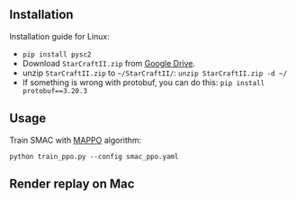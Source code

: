 ## Installation

Installation guide for Linux:

- `pip install pysc2`
- Download `StarCraftII.zip` from [Google Drive](https://drive.google.com/drive/folders/1umnlFotrXdEnmTUqfzGoJfJ7kAKf-eKO).
- unzip `StarCraftII.zip` to `~/StarCraftII/`: `unzip StarCraftII.zip -d ~/`
- If something is wrong with protobuf, you can do this: `pip install protobuf==3.20.3`

## Usage

Train SMAC with [MAPPO](https://arxiv.org/abs/2103.01955) algorithm:

`python train_ppo.py --config smac_ppo.yaml`

## Render replay on Mac

